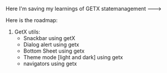 Here I'm saving my learnings of GETX statemanagement --->

Here is the roadmap:

1) GetX utils:
   - Snackbar using getX
   - Dialog alert using getx
   - Bottom Sheet using getx
   - Theme mode [light and dark] using getx
   - navigators using getx
